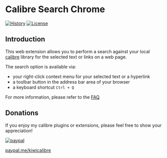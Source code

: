 # Calibre Search Chrome
[![History][changelog-image]][changelog-url] 
[![License][license-image]][license-url]

## Introduction

This web extension allows you to perform a search against your local [calibre][calibre-url] library for the selected text or links on a web page. 

The search option is available via:
- your right-click context menu for your selected text or a hyperlink
- a toolbar button in the address bar area of your browser
- a keyboard shortcut `Ctrl + Q`

For more information, please refer to the [FAQ][wiki-url]

## Donations

If you enjoy my calibre plugins or extensions, please feel free to show your appreciation!

[![paypal](https://www.paypalobjects.com/en_US/i/btn/btn_donateCC_LG.gif)][donate-url]

[paypal.me/kiwicalibre][donate-url]

[donate-url]: https://www.paypalme/kiwicalibre
[wiki-url]: https://github.com/kiwidude68/calibre-search-app/wiki/Calibre-Search-FAQ

[calibre-url]: https://calibre-ebook.com/
[calibre-search-chrome-url]: https://github.com/kiwidude68/calibre-search-chrome
[calibre-search-firefox-url]: https://github.com/kiwidude68/calibre-search-firefox

[changelog-image]: https://img.shields.io/badge/History-CHANGELOG-blue.svg
[changelog-url]: CHANGELOG.md

[license-image]: https://img.shields.io/badge/License-GPL-yellow.svg
[license-url]: ../LICENSE.md
